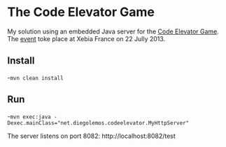 # The Code Elevator Game
My solution using an embedded Java server for the [Code Elevator Game](https://github.com/xebia-france/code-elevator). The [event](http://blog.xebia.fr/2013/07/15/techevent-code-elevator-un-concours-de-programmation/) toke place at Xebia France on 22 Jully 2013.

## Install
-`mvn clean install`

## Run
-`mvn exec:java -Dexec.mainClass="net.diegolemos.codeelevator.MyHttpServer"`

The server listens on port 8082: http://localhost:8082/test
